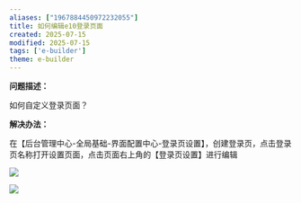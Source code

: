 ```yaml
---
aliases: ["1967884450972232055"]
title: 如何编辑e10登录页面
created: 2025-07-15
modified: 2025-07-15
tags: ['e-builder']
theme: e-builder
---
```


**问题描述：**

如何自定义登录页面？

**解决办法：**

在【后台管理中心-全局基础-界面配置中心-登录页设置】，创建登录页，点击登录页名称打开设置页面，点击页面右上角的【登录页设置】进行编辑

![](b67e6dd3f8abdc4e040482ddecf9a97d.jpg)

![](f38582d042d198534f5bc02b83e968d0.jpg)